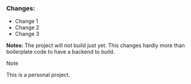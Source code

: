 ### Changes: ###

- Change 1
- Change 2
- Change 3

**Notes:**
The project will not build just yet. This changes hardly more than boilerplate code to have a backend to build.

> [!NOTE]
> This is a personal project.